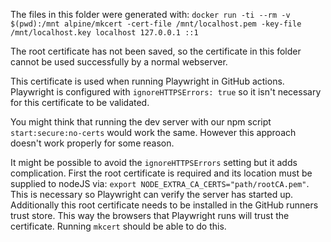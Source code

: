 The files in this folder were generated with:
`docker run -ti --rm -v $(pwd):/mnt alpine/mkcert -cert-file /mnt/localhost.pem -key-file /mnt/localhost.key localhost 127.0.0.1 ::1`

The root certificate has not been saved, so the certificate in this folder cannot be used successfully by a normal webserver. 

This certificate is used when running Playwright in GitHub actions. Playwright is configured with `ignoreHTTPSErrors: true` so it isn't necessary for this certificate to be validated. 

You might think that running the dev server with our npm script `start:secure:no-certs` would work the same. However this approach doesn't work properly for some reason. 

It might be possible to avoid the `ignoreHTTPSErrors` setting but it adds complication. First the root certificate is required and its location must be supplied to nodeJS via: `export NODE_EXTRA_CA_CERTS="path/rootCA.pem"`. This is necessary so Playwright can verify the server has started up.
Additionally this root certificate needs to be installed in the GitHub runners trust store. This way the browsers that Playwright runs will trust the certificate. Running `mkcert` should be able to do this.
